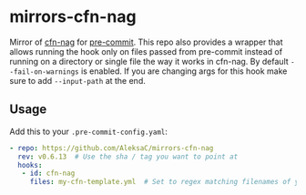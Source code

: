 # mirrors-cfn-nag

Mirror of [cfn-nag](https://github.com/stelligent/cfn_nag) for [pre-commit](https://pre-commit.com).
This repo also provides a wrapper that allows running the hook only on files passed
from pre-commit instead of running on a directory or single file the way it works
in cfn-nag. By default `--fail-on-warnings` is enabled. If you are changing args
for this hook make sure to add `--input-path` at the end.

## Usage

Add this to your `.pre-commit-config.yaml`:

```yaml
- repo: https://github.com/AleksaC/mirrors-cfn-nag
  rev: v0.6.13  # Use the sha / tag you want to point at
  hooks:
   - id: cfn-nag
     files: my-cfn-template.yml  # Set to regex matching filenames of your cloudformation templates
```
